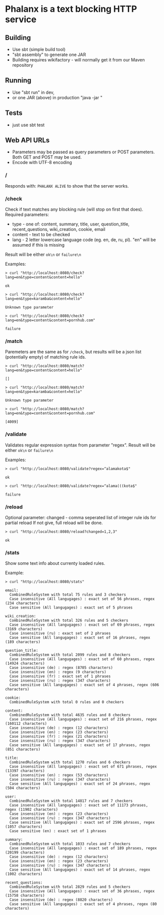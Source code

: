 # Phalanx is a text blocking HTTP service

## Building
* Use sbt (simple build tool)
* "sbt assembly" to generate one JAR
* Building requires wikifactory - will normally get it from our Maven repository

## Running
* Use "sbt run" in dev,
* or one JAR (above) in production "java -jar <jarname>"

## Tests
* just use sbt test

## Web API URLs
* Parameters may be passed as query parameters or POST parameters. Both GET and POST may be used.
* Encode with UTF-8 encoding

### /
Responds with: `PHALANX ALIVE` to show that the server works.

### /check

Check if text matches any blocking rule (will stop on first that does). Required parameters:

* type - one of: content, summary, title, user, question_title, recent_questions, wiki_creation, cookie, email
* content - text to be checked
* lang - 2 letter lowercase language code (eg. en, de, ru, pl). "en" will be assumed if this is missing

Result will be either `ok\n` or `failure\n`

Examples:

`> curl "http://localhost:8080/check?lang=en&type=content&content=hello"`

`ok`

`> curl "http://localhost:8080/check?lang=en&type=karamba&content=hello"`

`Unknown type parameter`

`> curl "http://localhost:8080/check?lang=en&type=content&content=pornhub.com"`

`failure`


### /match
Paremeters are the same as for `/check`, but results will be a json list (potentially empty) of matching rule ids.

`> curl "http://localhost:8080/match?lang=en&type=content&content=hello"`

`[]`

`> curl "http://localhost:8080/match?lang=en&type=karamba&content=hello"`

`Unknown type parameter`

`> curl "http://localhost:8080/match?lang=en&type=content&content=pornhub.com"`

`[4009]`


### /validate
Validates regular expression syntax from parameter "regex".
Result will be either `ok\n` or `failure\n`

Examples:

`> curl "http://localhost:8080/validate?regex=^alamakota$"`

`ok`

`> curl "http://localhost:8080/validate?regex=^alama(((kota$"`

`failure`

### /reload
Optional parameter: changed - comma seperated list of integer rule ids for partial reload
If not give, full reload will be done.

`> curl "http://localhost:8080/reload?changed=1,2,3"`

`ok`

### /stats
Show some text info about currenty loaded rules.

Example:

`> curl "http://localhost:8080/stats"`

    email:
      CombinedRuleSystem with total 75 rules and 3 checkers
      Case insensitive (All langugages) : exact set of 56 phrases, regex (234 characters)
      Case sensitive (All langugages) : exact set of 5 phrases

    wiki_creation:
      CombinedRuleSystem with total 326 rules and 5 checkers
      Case insensitive (All langugages) : exact set of 69 phrases, regex (3169 characters)
      Case insensitive (ru) : exact set of 2 phrases
      Case sensitive (All langugages) : exact set of 16 phrases, regex (189 characters)

    question_title:
      CombinedRuleSystem with total 2099 rules and 8 checkers
      Case insensitive (All langugages) : exact set of 60 phrases, regex (14924 characters)
      Case insensitive (de) : regex (8705 characters)
      Case insensitive (en) : regex (9 characters)
      Case insensitive (fr) : exact set of 1 phrases
      Case insensitive (ru) : regex (347 characters)
      Case sensitive (All langugages) : exact set of 4 phrases, regex (606 characters)

    cookie:
      CombinedRuleSystem with total 0 rules and 0 checkers

    content:
      CombinedRuleSystem with total 4635 rules and 8 checkers
      Case insensitive (All langugages) : exact set of 216 phrases, regex (160112 characters)
      Case insensitive (de) : regex (12 characters)
      Case insensitive (en) : regex (23 characters)
      Case insensitive (fr) : regex (21 characters)
      Case insensitive (ru) : regex (347 characters)
      Case sensitive (All langugages) : exact set of 17 phrases, regex (851 characters)

    title:
      CombinedRuleSystem with total 1270 rules and 6 checkers
      Case insensitive (All langugages) : exact set of 671 phrases, regex (13397 characters)
      Case insensitive (en) : regex (53 characters)
      Case insensitive (ru) : regex (347 characters)
      Case sensitive (All langugages) : exact set of 24 phrases, regex (504 characters)

    user:
      CombinedRuleSystem with total 14817 rules and 7 checkers
      Case insensitive (All langugages) : exact set of 11173 phrases, regex (11902 characters)
      Case insensitive (en) : regex (23 characters)
      Case insensitive (ru) : regex (347 characters)
      Case sensitive (All langugages) : exact set of 2596 phrases, regex (1057 characters)
      Case sensitive (en) : exact set of 1 phrases

    summary:
      CombinedRuleSystem with total 1033 rules and 7 checkers
      Case insensitive (All langugages) : exact set of 189 phrases, regex (20199 characters)
      Case insensitive (de) : regex (12 characters)
      Case insensitive (en) : regex (23 characters)
      Case insensitive (ru) : regex (347 characters)
      Case sensitive (All langugages) : exact set of 14 phrases, regex (1002 characters)

    recent_questions:
      CombinedRuleSystem with total 2829 rules and 5 checkers
      Case insensitive (All langugages) : exact set of 36 phrases, regex (15758 characters)
      Case insensitive (de) : regex (8820 characters)
      Case sensitive (All langugages) : exact set of 4 phrases, regex (80 characters)
